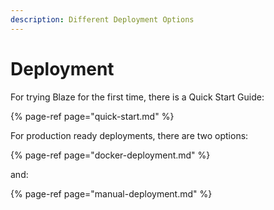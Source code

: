 ```yaml
---
description: Different Deployment Options
---
```


# Deployment

For trying Blaze for the first time, there is a Quick Start Guide:

{% page-ref page="quick-start.md" %}

For production ready deployments, there are two options:

{% page-ref page="docker-deployment.md" %}

and:

{% page-ref page="manual-deployment.md" %}

